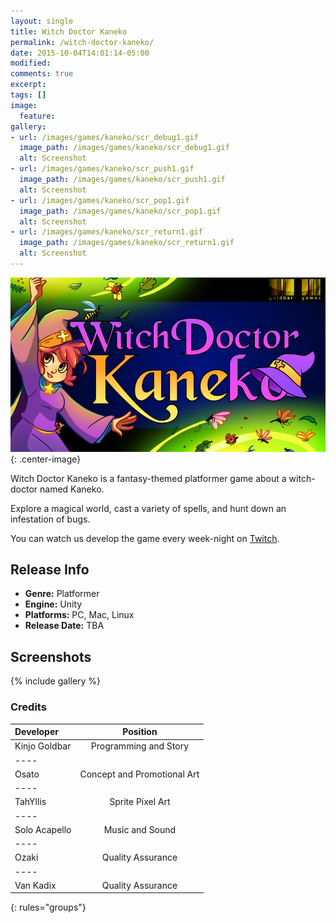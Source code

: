 ```yaml
---
layout: single
title: Witch Doctor Kaneko
permalink: /witch-doctor-kaneko/
date: 2015-10-04T14:01:14-05:00
modified:
comments: true
excerpt:
tags: []
image:
  feature:
gallery:
- url: /images/games/kaneko/scr_debug1.gif
  image_path: /images/games/kaneko/scr_debug1.gif
  alt: Screenshot
- url: /images/games/kaneko/scr_push1.gif
  image_path: /images/games/kaneko/scr_push1.gif
  alt: Screenshot
- url: /images/games/kaneko/scr_pop1.gif
  image_path: /images/games/kaneko/scr_pop1.gif
  alt: Screenshot
- url: /images/games/kaneko/scr_return1.gif
  image_path: /images/games/kaneko/scr_return1.gif
  alt: Screenshot
---
```


![Witch Doctor Kaneko](/images/games/kaneko/wdk_banner.jpg){: .center-image}

Witch Doctor Kaneko is a fantasy-themed platformer game about a witch-doctor named Kaneko.

Explore a magical world, cast a variety of spells, and hunt down an infestation of bugs.

You can watch us develop the game every week-night on [Twitch](https://twitch.tv/goldbargames).

## Release Info
<ul>
  <li><b>Genre:</b> Platformer</li>
  <li><b>Engine:</b> Unity</li>
  <li><b>Platforms:</b> PC, Mac, Linux</li>
  <li><b>Release Date:</b> TBA</li>
</ul>

## Screenshots

{% include gallery %}

### Credits

| Developer | Position |
|:--------|:-------:|
| Kinjo Goldbar  | Programming and Story   |
|----
| Osato | Concept and Promotional Art |
|----
| TahYllis | Sprite Pixel Art   |
|----
| Solo Acapello | Music and Sound   |
|----
| Ozaki   | Quality Assurance   |
|----
| Van Kadix   | Quality Assurance   |
{: rules="groups"}